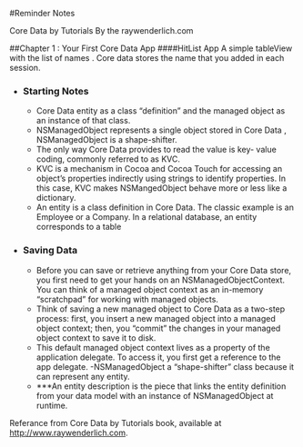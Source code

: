 #Reminder Notes

Core Data by Tutorials By the raywenderlich.com

##Chapter 1 : Your First Core Data App 
####HitList App
A simple tableView with the list of names . Core data stores the name that you added in each session.

- ### Starting Notes
  - Core Data entity as a class “definition” and the managed object as an instance of that class.
  - NSManagedObject represents a single object stored in Core Data , NSManagedObject is a shape-shifter.
  - The only way Core Data provides to read the value is key- value coding, commonly referred to as KVC.
  - KVC is a mechanism in Cocoa and Cocoa Touch for accessing an object’s properties indirectly using strings to identify properties. In this case, KVC makes NSMangedObject behave more or less like a dictionary.
  - An entity is a class definition in Core Data. The classic example is an Employee or a Company. In a relational database, an entity corresponds to a table

- ### Saving Data
  - Before you can save or retrieve anything from your Core Data store, you first need to get your hands on an NSManagedObjectContext. You can think of a managed object context as an in-memory “scratchpad” for working with managed objects.
  - Think of saving a new managed object to Core Data as a two-step process: first, you insert a new managed object into a managed object context; then, you “commit” the changes in your managed object context to save it to disk.
  - This default managed object context lives as a property of the application delegate. To access it, you first get a reference to the app delegate.
  -NSManagedObject a “shape-shifter” class because it can represent any entity.
  - ***An entity description is the piece that links the entity definition from your data model with an instance of NSManagedObject at runtime.
  
Referance from Core Data by Tutorials book, available at http://www.raywenderlich.com.

